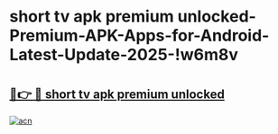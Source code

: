 # short tv apk premium unlocked-Premium-APK-Apps-for-Android-Latest-Update-2025-!w6m8v

# <h2><a href="https://googleone.com">🔗👉 🔴 short tv apk premium unlocked</a></h2>

[![acn](https://github.com/user-attachments/assets/0f9c940e-d8b0-45ae-aac7-cd30a18b3e1c)](https://googleone.com)

